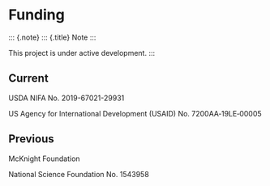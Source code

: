 Funding
=======

::: {.note}
::: {.title}
Note
:::

This project is under active development.
:::

Current
-------

USDA NIFA No. 2019-67021-29931

US Agency for International Development (USAID) No. 7200AA‐19LE‐00005

Previous
--------

McKnight Foundation

National Science Foundation No. 1543958
